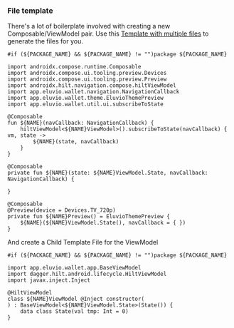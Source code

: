 ### File template

There's a lot of boilerplate involved with creating a new Composable/ViewModel pair.
Use this [Template with multiple files](https://www.jetbrains.com/help/idea/templates-with-multiple-files.html) to generate the files for you.

```
#if (${PACKAGE_NAME} && ${PACKAGE_NAME} != "")package ${PACKAGE_NAME}

import androidx.compose.runtime.Composable
import androidx.compose.ui.tooling.preview.Devices
import androidx.compose.ui.tooling.preview.Preview
import androidx.hilt.navigation.compose.hiltViewModel
import app.eluvio.wallet.navigation.NavigationCallback
import app.eluvio.wallet.theme.EluvioThemePreview
import app.eluvio.wallet.util.ui.subscribeToState

@Composable
fun ${NAME}(navCallback: NavigationCallback) {
    hiltViewModel<${NAME}ViewModel>().subscribeToState(navCallback) { vm, state ->
        ${NAME}(state, navCallback)
    }
}

@Composable
private fun ${NAME}(state: ${NAME}ViewModel.State, navCallback: NavigationCallback) {

}

@Composable
@Preview(device = Devices.TV_720p)
private fun ${NAME}Preview() = EluvioThemePreview {
    ${NAME}(${NAME}ViewModel.State(), navCallback = { })
}
```

And create a Child Template File for the ViewModel

```
#if (${PACKAGE_NAME} && ${PACKAGE_NAME} != "")package ${PACKAGE_NAME}

import app.eluvio.wallet.app.BaseViewModel
import dagger.hilt.android.lifecycle.HiltViewModel
import javax.inject.Inject

@HiltViewModel
class ${NAME}ViewModel @Inject constructor(
) : BaseViewModel<${NAME}ViewModel.State>(State()) {
    data class State(val tmp: Int = 0)
}
```
